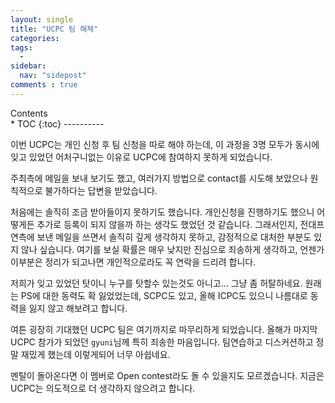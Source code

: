```yaml
---
layout: single
title: "UCPC 팀 해체"
categories: 
tags:
  - 
sidebar:
  nav: "sidepost"
comments : true
---
```

<div id="toc">
Contents
</div>
* TOC
{:toc}
----------

이번 UCPC는 개인 신청 후 팀 신청을 따로 해야 하는데, 이 과정을 3명 모두가 동시에 잊고 있었던 어처구니없는 이유로 UCPC에 참여하지 못하게 되었습니다.  

주최측에 메일을 보내 보기도 했고, 여러가지 방법으로 contact를 시도해 보았으나 원칙적으로 불가하다는 답변을 받았습니다.  

처음에는 솔직히 조금 받아들이지 못하기도 했습니다. 개인신청을 진행하기도 했으니 어떻게든 추가로 등록이 되지 않을까 하는 생각도 했었던 것 같습니다. 
그래서인지, 전대프연측에 보낸 메일을 쓰면서 솔직히 깊게 생각하지 못하고, 감정적으로 대처한 부분도 있지 않나 싶습니다. 여기를 보실 확률은 매우 낮지만 진심으로 죄송하게 생각하고, 언젠가 이부분은 정리가 되고나면 개인적으로라도 꼭 연락을 드리려 합니다.

저희가 잊고 있었던 탓이니 누구를 탓할수 있는것도 아니고... 그냥 좀 허탈하네요. 원래는 PS에 대한 동력도 확 잃었었는데, SCPC도 있고, 올해 ICPC도 있으니 나름대로 동력을 잃지 않고 해보려고 합니다. 

여튼 굉장히 기대했던 UCPC 팀은 여기까지로 마무리하게 되었습니다. 올해가 마지막 UCPC 참가가 되었던 `gyuni`님께 특히 죄송한 마음입니다. 팀연습하고 디스커션하고 정말 재밌게 했는데 이렇게되어 너무 아쉽네요. 

멘탈이 돌아온다면 이 멤버로 Open contest라도 돌 수 있을지도 모르겠습니다. 지금은 UCPC는 의도적으로 더 생각하지 않으려고 합니다. 

